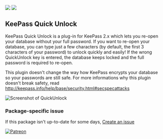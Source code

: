 [![](https://img.shields.io/chocolatey/v/keepass-plugin-kpfloatingpanel?color=green&label=keepass-plugin-kpfloatingpanel)](https://chocolatey.org/packages/keepass-plugin-kpfloatingpanel) [![](https://img.shields.io/chocolatey/dt/keepass-plugin-kpfloatingpanel)](https://chocolatey.org/packages/keepass-plugin-kpfloatingpanel)

## KeePass Quick Unlock
KeePass Quick Unlock is a plug-in for KeePass 2.x which lets you re-open your database without your full 
password. If you want to re-open your database, you can type just a few characters (by default, the 
first 3 characters of your password) to unlock quickly and easily! If the wrong QuickUnlock key is 
entered, the database keeps locked and the full password is required to re-open.

This plugin doesn't change the way how KeePass encrypts your database so your passwords are still safe.
For more informations why this plugin doesn't break safety, 
read http://keepass.info/help/base/security.html#secspecattacks

![Screenshot of QuickUnlock](https://camo.githubusercontent.com/2d39f8afe4b7d739ebbb4c49b23e1240ecfcd9c0/68747470733a2f2f61626c6f61642e64652f696d672f717569636b756e6c6f636b31316e7564302e6a7067)

### Package-specific issue
If this package isn't up-to-date for some days, [Create an issue](https://github.com/tunisiano187/Chocolatey-packages/issues/new/choose)

[![Patreon](https://cdn.jsdelivr.net/gh/tunisiano187/Chocolatey-packages@d15c4e19c709e7148588d4523ffc6dd3cd3c7e5e/icons/patreon.png)](https://www.patreon.com/bePatron?u=39585820)